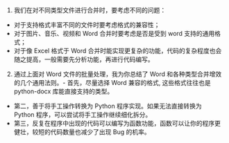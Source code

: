 
1. 我们在对不同类型文件进行合并时，要考虑不同的问题：
- 对于支持格式丰富不同的文件时要考虑格式的兼容性；
- 对于图片、音乐、视频和 Word 合并时要考虑是否是受到 word 支持的通用格式；
- 对于像 Excel 格式于 Word 合并时能实现更复杂的功能，代码的复杂程度也会随之提高，一般需要先分析功能，再进行代码编写。


2. 通过上面对 Word 文件的批量处理，我为你总结了 Word 和各种类型合并增效的几个通用法则。- 首先，尽量选择 Word 兼容的格式, 这些格式往往也是 python-docx 库能直接支持的类型。
- 第二，善于将手工操作转换为 Python 程序实现。如果无法直接转换为 Python 程序，可以尝试将手工操作继续细化拆分。
- 第三，反复在程序中出现的代码可以编写为函数功能，函数可以让你的程序更健壮，较短的代码数量也减少了出现 Bug 的机率。



